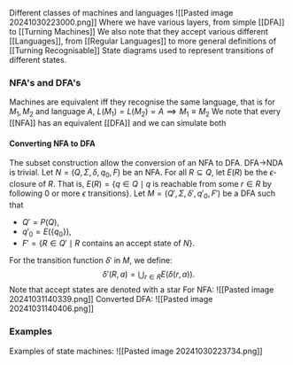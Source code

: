 Different classes of machines and languages
![[Pasted image 20241030223000.png]]
Where we have various layers, from simple [[DFA]] to [[Turning Machines]]
We also note that they accept various different [[Languages]], from [[Regular Languages]] to more general definitions of [[Turning Recognisable]]
State diagrams used to represent transitions of different states.

### NFA's and DFA's
Machines are equivalent iff they recognise the same language, that is for $M_1,M_2$ and language $A$, $L(M_1)=L(M_2)=A\implies M_1\equiv M_2$
We note that every [[NFA]] has an equivalent [[DFA]] and we can simulate both

#### Converting NFA to DFA
The subset construction allow the conversion of an NFA to DFA. DFA->NDA is trivial.
Let $N = (Q, \Sigma, \delta, q_0, F)$ be an NFA.
For all $R \subseteq Q$, let $E(R)$ be the $\epsilon$-closure of $R$. That is, 
$E(R) = \{ q \in Q \mid q \text{ is reachable from some } r \in R \text{ by following 0 or more } \epsilon \text{ transitions} \}.$
Let $M = (Q', \Sigma, \delta', q'_0, F')$ be a DFA such that  
- $Q' = P(Q)$,  
- $q'_0 = E(\{q_0\})$,  
- $F' = \{ R \in Q' \mid R \text{ contains an accept state of } N \}$.  

For the transition function $\delta'$ in $M$, we define:  
$$
\delta'(R, a) = \bigcup_{r \in R} E(\delta(r, a)).
$$
Note that accept states are denoted with a star
For NFA:
![[Pasted image 20241031140339.png]]
Converted DFA:
![[Pasted image 20241031140406.png]]


### Examples
Examples of state machines:
![[Pasted image 20241030223734.png]]

